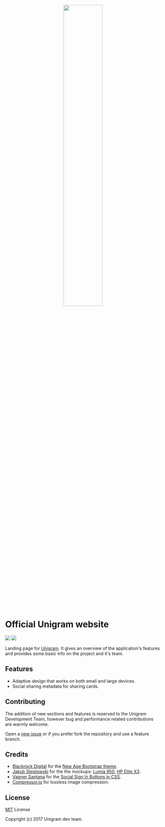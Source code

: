 <p align="center" bgcolor="#0F7DC8"><img src="https://github.com/UnigramDev/unigramdev.github.io/raw/master/img/github/banner.jpg" width="50%"/></p>

# Official Unigram website
[![](https://img.shields.io/badge/Bootstrap-v4.0.0--alpha.6-yellow.svg?colorB=563d7c)](https://v4-alpha.getbootstrap.com/) [![](https://img.shields.io/badge/W3C%20Validator-Pass-green.svg)](https://validator.w3.org/nu/?doc=http%3A%2F%2Funigram.me%2F)

Landing page for [Unigram](https://github.com/UnigramDev/Unigram). It gives an overview of the application's features and provides some basic info on the project and it's team.

## Features
- Adaptive design that works on both small and large devices.
- Social sharing metadata for sharing cards.  

## Contributing
The addition of new sections and features is reserved to the Unigram Development Team, however bug and performance related contributions are warmly welcome.

Open a [new issue](https://github.com/UnigramDev/unigramdev.github.io/issues/new) or if you prefer fork the repository and use a feature branch.

## Credits
- [Blackrock Digital](https://github.com/BlackrockDigital) for the [New Age Bootstrap theme](http://startbootstrap.com/template-overviews/new-age/).
- [Jakub Steplowski](https://www.behance.net/jakubsteplowski) for the the mockups: [Lumia 950](https://www.behance.net/gallery/34545883/Microsoft-Lumia-950-Flat-Mockup-PSD-(v10)), [HP Elite X3](https://www.behance.net/gallery/38726153/HP-Elite-x3-Mockup-PSD).
- [Vagner Santana](https://github.com/vagnervjs) for the [Social Sign In Buttons in CSS](https://github.com/vagnervjs/social-signin-btns).
- [Compressor.io](https://compressor.io/) for lossless image compression.

## License
[MIT](https://github.com/UnigramDev/unigramdev.github.io/blob/master/LICENSE) License

Copyright (c) 2017 Unigram dev team.